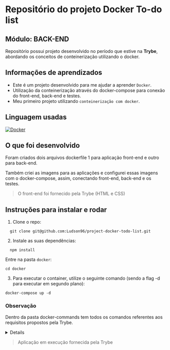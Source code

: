 # Repositório do projeto Docker To-do list 

 ## Módulo: BACK-END
 
  Repositório possui projeto desenvolvido no período que estive na <b>Trybe</b>, abordando os conceitos de conteinerização utilizando o docker. 
  
## Informações de aprendizados

- Este é um projeto desenvolvido para me ajudar a aprender `Docker`.
- Utilização da conteinerização através do docker-compose para conexão do front-end, back-end e testes.
- Meu primeiro projeto utilizando `conteinerização com docker`.

## Linguagem usadas

[![Docker][Docker-logo]][Docker-url]

## O que foi desenvolvido

Foram criados dois arquivos dockerfile 1 para aplicação front-end e outro para back-end.

Também criei as imagens para as aplicações e configurei essas imagens com o docker-compose, assim, conectando front-end, back-end e os testes.

> O front-end foi fornecido pela Trybe (HTML e CSS)

## Instruções para instalar e rodar

1. Clone o repo:
```
  git clone git@github.com:Ludson96/project-docker-todo-list.git
```
2. Instale as suas dependências:
```
  npm install
```
Entre na pasta ```docker```:

```
cd docker
```
3. Para executar o container, utilize o seguinte comando (sendo a flag -d para executar em segundo plano):
```
docker-compose up -d
```

### Observação

Dentro da pasta docker-commands tem todos os comandos referentes aos requisitos propostos pela Trybe.

<details>

  ### 1. Crie um container em modo interativo, sem rodá-lo, nomeando-o como `01container` e utilizando a imagem `alpine` na versão `3.12`

  ---

  ### 2. Inicie o container `01container`

  ---

  ### 3. Liste os containers filtrando pelo nome `01container`

  ---

  ### 4. Execute o comando `cat /etc/os-release` no container `01container` sem se acoplar a ele

  ---

  ### 5. Remova o container `01container`

  ---

  ### 6. Faça o download da imagem `nginx` com a versão `1.21.3-alpine` sem criar ou rodar um container

  ---

  ### 7. Rode um novo container com a imagem  `nginx` com a versão `1.21.3-alpine` em segundo plano nomeando-o como `02images` e mapeando sua porta padrão de acesso para porta `3000` do sistema hospedeiro

  ---

  ### 8. Pare o container `02images` que está em andamento

  ---

  ### 9. Gere uma build a partir do Dockerfile do `back-end` do `todo-app` nomeando a imagem para `todobackend`

  ---

  ### 10. Gere uma build a partir do Dockerfile do `front-end` do `todo-app` nomeando a imagem para `todofrontend`

  ---

  ### 11. Gere uma build a partir do Dockerfile dos `testes` do `todo-app` nomeando a imagem para `todotests`

  ---

  ### 12. Suba uma orquestração em segundo plano com o docker-compose de forma que `backend`, `frontend` e `tests` consigam se comunicar

  ---
  
</details>



> Aplicação em execução fornecida pela Trybe

[Docker-logo]: https://img.shields.io/badge/docker-%230db7ed.svg?style=for-the-badge&logo=docker&logoColor=white
[Docker-url]: https://www.docker.com